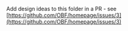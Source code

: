 Add design ideas to this folder in a PR - see [https://github.com/OBF/homepage/issues/3](https://github.com/OBF/homepage/issues/3)
